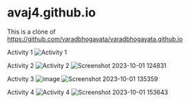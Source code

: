 # avaj4.github.io
This is a clone of https://github.com/varadbhogayata/varadbhogayata.github.io

Activity 1
![Activity 1](https://github.com/avaj4/avaj4.github.io/assets/53788244/145d0235-7682-4bb3-8545-b723bb3aede4)

Activity 2
![Activity 2](https://github.com/avaj4/avaj4.github.io/assets/53788244/31c68144-d568-4848-9809-05ef75f71397)
![Screenshot 2023-10-01 124831](https://github.com/avaj4/avaj4.github.io/assets/53788244/dd77cb97-ab10-429a-ab92-cd8cc57e531e)

Activity 3
![image](https://github.com/avaj4/avaj4.github.io/assets/53788244/eb81d4d3-f848-4218-a3cb-e49e28c81b51)
![Screenshot 2023-10-01 135359](https://github.com/avaj4/avaj4.github.io/assets/53788244/a957c863-dcf7-4933-bc04-5761ea9efb08)

Activity 4
![Activity 4](https://github.com/avaj4/avaj4.github.io/assets/53788244/51a398bf-8172-4467-9b63-af1eb63841bb)
![Screenshot 2023-10-01 153643](https://github.com/avaj4/avaj4.github.io/assets/53788244/dcae3a00-bd6c-4989-9351-afb9d690dd99)
